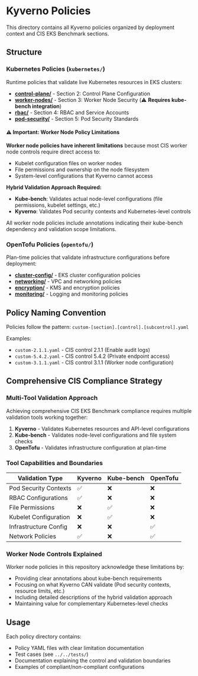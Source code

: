# Kyverno Policies

This directory contains all Kyverno policies organized by deployment context and CIS EKS Benchmark sections.

## Structure

### Kubernetes Policies (`kubernetes/`)
Runtime policies that validate live Kubernetes resources in EKS clusters:

- **[control-plane/](kubernetes/control-plane/)** - Section 2: Control Plane Configuration
- **[worker-nodes/](kubernetes/worker-nodes/)** - Section 3: Worker Node Security (⚠️ **Requires kube-bench integration**)
- **[rbac/](kubernetes/rbac/)** - Section 4: RBAC and Service Accounts
- **[pod-security/](kubernetes/pod-security/)** - Section 5: Pod Security Standards

#### ⚠️ Important: Worker Node Policy Limitations

**Worker node policies have inherent limitations** because most CIS worker node controls require direct access to:
- Kubelet configuration files on worker nodes
- File permissions and ownership on the node filesystem
- System-level configurations that Kyverno cannot access

**Hybrid Validation Approach Required:**
- **Kube-bench**: Validates actual node-level configurations (file permissions, kubelet settings, etc.)
- **Kyverno**: Validates Pod security contexts and Kubernetes-level controls

All worker node policies include annotations indicating their kube-bench dependency and validation scope limitations.

### OpenTofu Policies (`opentofu/`)
Plan-time policies that validate infrastructure configurations before deployment:
- **[cluster-config/](opentofu/cluster-config/)** - EKS cluster configuration policies
- **[networking/](opentofu/networking/)** - VPC and networking policies
- **[encryption/](opentofu/encryption/)** - KMS and encryption policies
- **[monitoring/](opentofu/monitoring/)** - Logging and monitoring policies

## Policy Naming Convention

Policies follow the pattern: `custom-[section].[control].[subcontrol].yaml`

Examples:
- `custom-2.1.1.yaml` - CIS control 2.1.1 (Enable audit logs)
- `custom-5.4.2.yaml` - CIS control 5.4.2 (Private endpoint access)
- `custom-3.1.1.yaml` - CIS control 3.1.1 (Worker node configuration)

## Comprehensive CIS Compliance Strategy

### Multi-Tool Validation Approach

Achieving comprehensive CIS EKS Benchmark compliance requires multiple validation tools working together:

1. **Kyverno** - Validates Kubernetes resources and API-level configurations
2. **Kube-bench** - Validates node-level configurations and file system checks
3. **OpenTofu** - Validates infrastructure configuration at plan-time

### Tool Capabilities and Boundaries

| Validation Type | Kyverno | Kube-bench | OpenTofu |
|----------------|---------|------------|----------|
| Pod Security Contexts | ✅ | ❌ | ❌ |
| RBAC Configurations | ✅ | ❌ | ❌ |
| File Permissions | ❌ | ✅ | ❌ |
| Kubelet Configuration | ❌ | ✅ | ❌ |
| Infrastructure Config | ❌ | ❌ | ✅ |
| Network Policies | ✅ | ❌ | ✅ |

### Worker Node Controls Explained

Worker node policies in this repository acknowledge these limitations by:
- Providing clear annotations about kube-bench requirements
- Focusing on what Kyverno CAN validate (Pod security contexts, resource limits, etc.)
- Including detailed descriptions of the hybrid validation approach
- Maintaining value for complementary Kubernetes-level checks

## Usage

Each policy directory contains:
- Policy YAML files with clear limitation documentation
- Test cases (see `../../tests/`)
- Documentation explaining the control and validation boundaries
- Examples of compliant/non-compliant configurations
